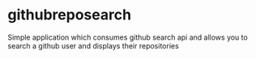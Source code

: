 # githubreposearch
Simple application which consumes github search api and allows you to search a github user and displays their repositories
